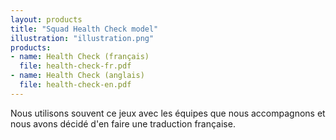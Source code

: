 ```yaml
---
layout: products
title: "Squad Health Check model"
illustration: "illustration.png"
products:
- name: Health Check (français)
  file: health-check-fr.pdf
- name: Health Check (anglais)
  file: health-check-en.pdf
---
```


Nous utilisons souvent ce jeux avec les équipes que nous accompagnons et nous avons décidé d'en faire une traduction française.
